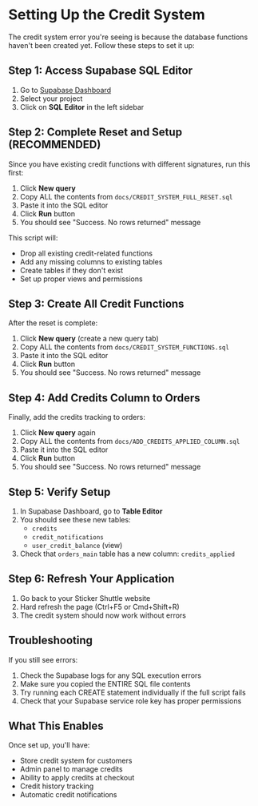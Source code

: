# Setting Up the Credit System

The credit system error you're seeing is because the database functions haven't been created yet. Follow these steps to set it up:

## Step 1: Access Supabase SQL Editor

1. Go to [Supabase Dashboard](https://app.supabase.com)
2. Select your project
3. Click on **SQL Editor** in the left sidebar

## Step 2: Complete Reset and Setup (RECOMMENDED)

Since you have existing credit functions with different signatures, run this first:

1. Click **New query**
2. Copy ALL the contents from `docs/CREDIT_SYSTEM_FULL_RESET.sql`
3. Paste it into the SQL editor
4. Click **Run** button
5. You should see "Success. No rows returned" message

This script will:
- Drop all existing credit-related functions
- Add any missing columns to existing tables
- Create tables if they don't exist
- Set up proper views and permissions

## Step 3: Create All Credit Functions

After the reset is complete:

1. Click **New query** (create a new query tab)
2. Copy ALL the contents from `docs/CREDIT_SYSTEM_FUNCTIONS.sql`
3. Paste it into the SQL editor
4. Click **Run** button
5. You should see "Success. No rows returned" message

## Step 4: Add Credits Column to Orders

Finally, add the credits tracking to orders:

1. Click **New query** again
2. Copy ALL the contents from `docs/ADD_CREDITS_APPLIED_COLUMN.sql`
3. Paste it into the SQL editor
4. Click **Run** button
5. You should see "Success. No rows returned" message

## Step 5: Verify Setup

1. In Supabase Dashboard, go to **Table Editor**
2. You should see these new tables:
   - `credits`
   - `credit_notifications`
   - `user_credit_balance` (view)
3. Check that `orders_main` table has a new column: `credits_applied`

## Step 6: Refresh Your Application

1. Go back to your Sticker Shuttle website
2. Hard refresh the page (Ctrl+F5 or Cmd+Shift+R)
3. The credit system should now work without errors

## Troubleshooting

If you still see errors:

1. Check the Supabase logs for any SQL execution errors
2. Make sure you copied the ENTIRE SQL file contents
3. Try running each CREATE statement individually if the full script fails
4. Check that your Supabase service role key has proper permissions

## What This Enables

Once set up, you'll have:
- Store credit system for customers
- Admin panel to manage credits
- Ability to apply credits at checkout
- Credit history tracking
- Automatic credit notifications 